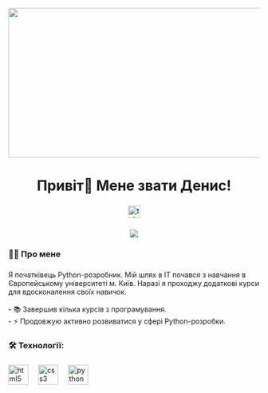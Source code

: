 <br clear="both">

<div align="center">
  <img height="300" width="600" src="https://user-images.githubusercontent.com/74038190/225813708-98b745f2-7d22-48cf-9150-083f1b00d6c9.gif"  />
</div>

###

<h1 align="center">Привіт👋 Мене звати Денис!</h1>

###

<div align="center">
  <a href="https://t.me/Denis_1_1_00" target="_blank">
    <img src="https://img.shields.io/static/v1?message=Telegram&logo=telegram&label=&color=2CA5E0&logoColor=white&labelColor=&style=for-the-badge" height="25" alt="telegram logo"  />
  </a>
</div>

###

<div align="center">
  <img src="https://visitor-badge.laobi.icu/badge?page_id=DenisHomeniuk.DenisHomeniuk&" />
</div>

###

<h3 align="left">👩‍💻  Про мене</h3>

###

<p align="left">
Я початківець Python-розробник. Мій шлях в IT почався з навчання в Європейському університеті м. Київ. Наразі я проходжу додаткові курси для вдосконалення своїх навичок.<br><br>
- 📚 Завершив кілька курсів з програмування.<br>
- ⚡ Продовжую активно розвиватися у сфері Python-розробки.
</p>

###

<h3 align="left">🛠 Технології:</h3>

###

<div align="left">
  <img src="https://cdn.jsdelivr.net/gh/devicons/devicon/icons/html5/html5-original.svg" height="40" alt="html5 logo"  />
  <img width="12" />
  <img src="https://cdn.jsdelivr.net/gh/devicons/devicon/icons/css3/css3-original.svg" height="40" alt="css3 logo"  />
  <img width="12" />
  <img src="https://skillicons.dev/icons?i=py" height="40" alt="python logo"  />
</div>

